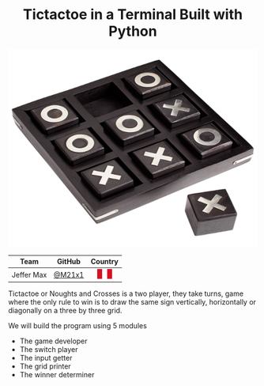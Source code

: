 <h1 align="center"> Tictactoe in a Terminal Built with Python </h1>
<p align="center">
   <img width="700" height="400" src="assets/tic_tac_toe_for_terminal.jpg">
   </p>

| Team | GitHub |Country
|:-----------:|:-----------:|:-----------:|
| Jeffer Max        |[@M21x1](https://github.com/M21x1)           |	<img width="30" height="20" src="assets/Flag_of_Peru.png">



<p>Tictactoe or Noughts and Crosses is a two player, they take turns, game where the only rule to win is to draw the same sign vertically, horizontally or diagonally on a three by three grid. </p>
<p> We will build the program using 5 modules</p>
<ul>
  <li>The game developer</li>
  <li>The switch player</li>
  <li>The input getter</li>
  <li>The grid printer</li>
  <li>The winner determiner</li>
</ul>
